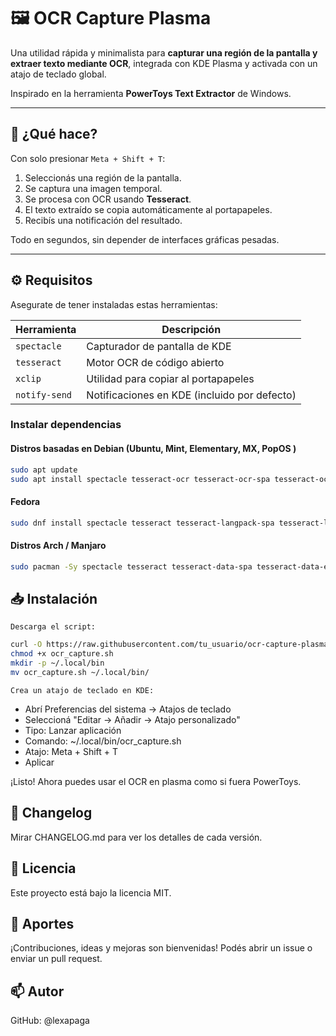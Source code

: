 # 🖼️ OCR Capture Plasma

Una utilidad rápida y minimalista para **capturar una región de la pantalla y extraer texto mediante OCR**, integrada con KDE Plasma y activada con un atajo de teclado global.

Inspirado en la herramienta **PowerToys Text Extractor** de Windows.

---

## 🚀 ¿Qué hace?

Con solo presionar `Meta + Shift + T`:

1. Seleccionás una región de la pantalla.
2. Se captura una imagen temporal.
3. Se procesa con OCR usando **Tesseract**.
4. El texto extraído se copia automáticamente al portapapeles.
5. Recibís una notificación del resultado.

Todo en segundos, sin depender de interfaces gráficas pesadas.

---

## ⚙️ Requisitos

Asegurate de tener instaladas estas herramientas:

| Herramienta  | Descripción                      |
|--------------|----------------------------------|
| `spectacle`  | Capturador de pantalla de KDE    |
| `tesseract`  | Motor OCR de código abierto      |
| `xclip`      | Utilidad para copiar al portapapeles |
| `notify-send`| Notificaciones en KDE (incluido por defecto) |

### Instalar dependencias


#### Distros basadas en Debian  (Ubuntu, Mint, Elementary, MX, PopOS )

```bash
sudo apt update
sudo apt install spectacle tesseract-ocr tesseract-ocr-spa tesseract-ocr-eng xclip
```

#### Fedora
```bash
sudo dnf install spectacle tesseract tesseract-langpack-spa tesseract-langpack-eng xclip
```

#### Distros Arch / Manjaro
```bash
sudo pacman -Sy spectacle tesseract tesseract-data-spa tesseract-data-eng xclip

```
## 📥 Instalación

    Descarga el script:
 ```bash
curl -O https://raw.githubusercontent.com/tu_usuario/ocr-capture-plasma/main/ocr_capture.sh
chmod +x ocr_capture.sh
mkdir -p ~/.local/bin
mv ocr_capture.sh ~/.local/bin/
```
    Crea un atajo de teclado en KDE:

- Abrí Preferencias del sistema → Atajos de teclado
- Seleccioná "Editar → Añadir → Atajo personalizado"
- Tipo: Lanzar aplicación
- Comando: ~/.local/bin/ocr_capture.sh
- Atajo: Meta + Shift + T
- Aplicar

¡Listo! Ahora puedes usar el OCR en plasma como si fuera PowerToys.

## 🧾 Changelog

Mirar CHANGELOG.md para ver los detalles de cada versión.
## 📝 Licencia

Este proyecto está bajo la licencia MIT.
## 🤝 Aportes

¡Contribuciones, ideas y mejoras son bienvenidas! Podés abrir un issue o enviar un pull request.

## 📫 Autor

GitHub: @lexapaga
